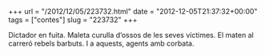 +++
url = "/2012/12/05/223732.html"
date = "2012-12-05T21:37:32+00:00"
tags = ["contes"]
slug = "223732"
+++

Dictador en fuita. Maleta curulla d’ossos de les seves víctimes. El maten al carreró rebels barbuts. I a aquests, agents amb corbata.
